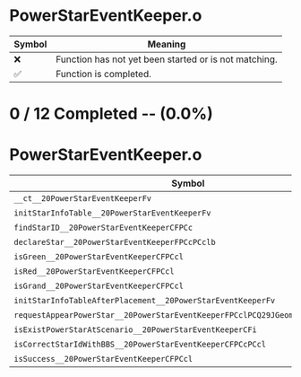 # PowerStarEventKeeper.o
| Symbol | Meaning 
| ------------- | ------------- 
| :x: | Function has not yet been started or is not matching. 
| :white_check_mark: | Function is completed. 


# 0 / 12 Completed -- (0.0%)
# PowerStarEventKeeper.o
| Symbol | Decompiled? |
| ------------- | ------------- |
| `__ct__20PowerStarEventKeeperFv` | :x: |
| `initStarInfoTable__20PowerStarEventKeeperFv` | :x: |
| `findStarID__20PowerStarEventKeeperCFPCc` | :x: |
| `declareStar__20PowerStarEventKeeperFPCcPCclb` | :x: |
| `isGreen__20PowerStarEventKeeperCFPCcl` | :x: |
| `isRed__20PowerStarEventKeeperCFPCcl` | :x: |
| `isGrand__20PowerStarEventKeeperCFPCcl` | :x: |
| `initStarInfoTableAfterPlacement__20PowerStarEventKeeperFv` | :x: |
| `requestAppearPowerStar__20PowerStarEventKeeperFPCclPCQ29JGeometry8TVec3<f>bb` | :x: |
| `isExistPowerStarAtScenario__20PowerStarEventKeeperCFi` | :x: |
| `isCorrectStarIdWithBBS__20PowerStarEventKeeperCFPCcPCcl` | :x: |
| `isSuccess__20PowerStarEventKeeperCFPCcl` | :x: |
